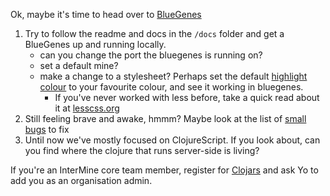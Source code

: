 Ok, maybe it's time to head over to [BlueGenes](https://github.com/intermine/bluegenes/)

1. Try to follow the readme and docs in the `/docs` folder and get a BlueGenes up and running locally. 
    - can you change the port the bluegenes is running on?
    - set a default mine? 
    - make a change to a stylesheet? Perhaps set the default [highlight colour](https://github.com/intermine/bluegenes/blob/dev/less/variables.less#L4) to your favourite colour, and see it working in bluegenes. 
         - If you've never worked with less before, take a quick read about it at [lesscss.org](http://lesscss.org)
2. Still feeling brave and awake, hmmm? Maybe look at the list of [small bugs](https://github.com/yochannah/clojure-bootcamp/blob/master/activities/bugs-to-squash.md) to fix
3. Until now we've mostly focused on ClojureScript. If you look about, can you find where the clojure that runs server-side is living? 

If you're an InterMine core team member, register for [Clojars](https://clojars.org/) and ask Yo to add you as an organisation admin. 
